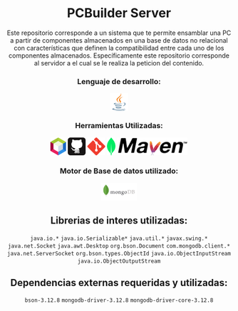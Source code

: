 <div align="center">
<h1>PCBuilder Server</h1>
<p>Este repositorio corresponde a un sistema que te permite ensamblar una PC a partir de componentes almacenados en una base de datos no relacional con características que definen la compatibilidad entre cada uno de los componentes almacenados. Específicamente este repositorio corresponde al servidor a el cual se le realiza la peticion del contenido.</p>

  
<h3>Lenguaje de desarrollo:</h3>
<img align="center" src="https://raw.githubusercontent.com/RubenRDC/rdcpictures/master/pictures/java.svg?token=GHSAT0AAAAAACRFSMR4GU32XPT7224UREH2ZVFTIZA" height="40"></img>
<h3>Herramientas Utilizadas:</h3>
<div align="center">
<img src ="https://raw.githubusercontent.com/RubenRDC/rdcpictures/master/pictures/Apache_NetBeans_Logo.svg?token=GHSAT0AAAAAACRFSMR4OS377HODE3TBGGOAZVFTGBQ" height="40"></img>
<img src ="https://raw.githubusercontent.com/RubenRDC/rdcpictures/master/pictures/github.svg?token=GHSAT0AAAAAACRFSMR4H4RX3RZQEQEFS5SUZVFTF6Q" height="40"></img>
<img src ="https://raw.githubusercontent.com/RubenRDC/rdcpictures/master/pictures/git.svg?token=GHSAT0AAAAAACRFSMR46MYGD64M4OSA3U7GZVFTGAA" height="40"></img>
<img src ="https://raw.githubusercontent.com/RubenRDC/rdcpictures/master/pictures/MongoDBCompass_Logo.svg" height="40"></img> 
<img src ="https://raw.githubusercontent.com/RubenRDC/rdcpictures/master/pictures/Apache_Maven_logo.svg" height="40"></img> 
</div>
<h3>Motor de Base de datos utilizado:</h3>
<img src ="https://raw.githubusercontent.com/RubenRDC/rdcpictures/master/pictures/mongodb-ar21.svg" height="40"></img>
<h2>Librerias de interes utilizadas:</h2>

`java.io.*`
`java.io.Serializable*`
`java.util.*`
`javax.swing.*`
`java.net.Socket`
`java.awt.Desktop`
`org.bson.Document`
`com.mongodb.client.*`
`java.net.ServerSocket`
`org.bson.types.ObjectId`
`java.io.ObjectInputStream`
`java.io.ObjectOutputStream`

<h2>Dependencias externas requeridas y utilizadas:</h2>

`bson-3.12.8`
`mongodb-driver-3.12.8`
`mongodb-driver-core-3.12.8`

</div>